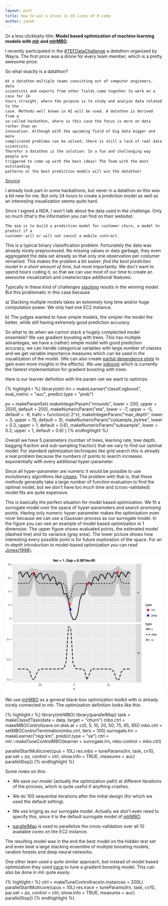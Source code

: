 ```yaml
---
layout: post
title: How to win a drone in 20 lines of R code
author: janek
---
```


Or a less clickbaity title: __Model based optimization of machine learning models with [mlr](https://github.com/mlr-org/mlr) and [mlrMBO](https://github.com/mlr-org/mlrMBO)__.



I recently participated in the [#TEFDataChallenge](http://www.tefdatachallenge.com/) a _datathon_ organized by Wayra. 
The first price was a drone for every team member, which is a pretty awesome price.

So what exactly is a datathon?

<!--more-->

    At a datathon multiple teams consisting out of computer engineers, data 
    scientists and experts from other fields come together to work on a case for 24
    hours straight, where the purpose is to study and analyze data related to the 
    case. Methods well known in AI will be used. A datathon is derived from a 
    so-called hackathon, where in this case the focus is more on data rather than on 
    innovation. Although with the upcoming field of big data bigger and more 
    complicated problems can be solved, there is still a lack of real data scientists. 
    Therefor a datathon is the solution: In a fun and challenging way people are 
    triggered to come up with the best ideas! The Team with the most outstanding 
    patterns or the best predictive models will win the datathon!

[Source](http://datathon.xomnia.com/what-is-a-datathon)


I already took part in some hackathons, but never in a datathon so this was a bit new for me. But
only 24 hours to create a prediction model as well as an interesting visualization seems quite hard.

Since I signed a NDA, I won't talk about the data used in the challenge. Only so much (that's the information you can find on their website): 

    The aim is to build a prediction model for customer churn, a model to predict if a 
    customer will or will not cancel a mobile contract. 

This is a typical binary classification problem. Fortunately the data was already nicely preprocessed.
No missing values or data garbage, they even aggregated the data set already so that only one observation per costumer remained.
This makes the problem a bit easier: _find the best prediction model in a short amount of time_, but
most importantly: We don't want to spend hours coding it, so that we can use most of our time to 
create an awesome visualization and create/scrape additional features.

Typically in these kind of challenges [stacking](https://en.wikipedia.org/wiki/Ensemble_learning#Stacking) results in the winning model. But this problematic in this case because

a) Stacking multiple models takes an extremely long time and/or huge computation power. We only had one
EC2 instance.

b) The judges wanted to have simple models, the simpler the model the better, while still having extremely good prediction accuracy.


So what to do when we cannot stack a hugely complected model ensemble? We use gradient boosting with trees.
This has multiple advantages, we have a (rather) simple model with good prediction accuracy, we can handle
categorical variables with large number of classes and we get variable importance measures which can be
used in the visualization of the model. (We can also create [partial dependence plots](https://mlr-org.github.io/exploring-learner-predictions-with-partial-dependence/) to gain even more insights in the effects). We use [xgboost](https://github.com/dmlc/xgboost) which is currently the fastest implementation for gradient boosting with trees.

Here is our learner definition with the param-set we want to optimize.   

{% highlight r %}
library(mlr)
lrn = makeLearner("classif.xgboost", eval_metric = "auc", predict.type = "prob")

ps = makeParamSet(
  makeIntegerParam("nrounds", lower = 200, upper = 2500, default = 200),
  makeNumericParam("eta", lower = -7, upper = -5, default = -6, 
    trafo = function(x) 2^x),
  makeIntegerParam("max_depth", lower = 3, upper = 15, default = 3),
  makeNumericParam("colsample_bytree", lower = 0.3, upper = 1, default = 0.6),
  makeNumericParam("subsample", lower = 0.3, upper = 1, default = 0.6)
)
{% endhighlight %}

Overall we have 5 parameters (number of trees, learning rate, tree depth, bagging fraction and sub-sampling fraction) that we vary to find our optimal model.
For standard optimization techniques like grid search this is already a real problem because the numbers of points to search increases exponentially with every additional hyper-parameter.

Since all hyper-parameter are numeric it would be possible to use evolutionary algorithms like [cmaes](https://en.wikipedia.org/wiki/CMA-ES).
The problem with that is, that these methods generally take a large number of function evaluation to find the optimal model, but we don't have too much time and (cross-validated) model fits are quite expensive.

This is basically the perfect situation for model based optimization. We fit a surrogate model over
the space of hyper-parameters and search promising points. Having only numeric hyper-parameter makes the optimization 
even nicer because we can use a Gaussian process as our surrogate model. In the figure you can see an example of model based optimization in 1 dimension. The upper figure shows evaluated points, the estimated model (dashed line) and its variance (gray area). The lower picture shows how interesting every possible point is for future exploration of the space. 
For an in-depth introduction to model-based optimization you can read [Jones(1998)](http://www.ressources-actuarielles.net/EXT/ISFA/1226.nsf/0/f84f7ac703bf5862c12576d8002f5259/$FILE/Jones98.pdf).


<img src="/figures/2016-08-23-How-to-win-a-drone-in-20-lines-of-R-code/unnamed-chunk-3-1.svg" title="plot of chunk unnamed-chunk-3" alt="plot of chunk unnamed-chunk-3" style="display: block; margin: auto;" />

We use [mlrMBO](https://github.com/mlr-org/mlrMBO) as a general black-box optimization toolkit with is already nicely connected to mlr. The optimization definition looks like this:


{% highlight r %}
library(mlrMBO)
library(parallelMap)
task = makeClassifTask(data = data, target = "churn")
mbo.ctrl = makeMBOControl(save.on.disk.at = c(0, 5, 10, 20, 50, 75, 85, 95))
mbo.ctrl = setMBOControlTermination(mbo.ctrl, iters = 100)
surrogate.lrn = makeLearner("regr.km", predict.type = "se")
ctrl = mlr:::makeTuneControlMBO(learner = surrogate.lrn, mbo.control = mbo.ctrl)

parallelStartMulticore(cpus = 10L)
res.mbo = tuneParams(lrn, task, cv10, par.set = ps, control = ctrl, 
  show.info = TRUE, measures = auc)
parallelStop()
{% endhighlight %}

Some notes on this:

- We save our model (actually the optimization path) at different iterations of the process, which is quite useful if anything crashes.

- We do 100 sequential iterations after the initial design (for which we used the default setting).

- We use kriging as our surrogate model. Actually we don't even need to specify this, since it is the default surrogate model of [mlrMBO](https://github.com/mlr-org/mlrMBO).

- [parallelMap](https://github.com/berndbischl/parallelMap) is used to parallelize the cross-validation over all 10 available cores on the EC2 instance.


The resulting model was in the end the best model on the hidden test set and even beat a large stacking ensemble of
multiple boosting models, random forests and deep neural networks.

One other team used a quite similar approach, but instead of model based optimization they used [irace](http://iridia.ulb.ac.be/irace/) to tune a gradient boosting model. This can also be done in mlr quite easily:


{% highlight r %}
ctrl = makeTuneControlIrace(n.instances = 200L)
parallelStartMulticore(cpus = 10L)
res.irace = tuneParams(lrn, task, cv10, par.set = ps, control = ctrl, 
  show.info = TRUE, measures = auc)
parallelStop()
{% endhighlight %}




